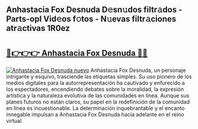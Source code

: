 ## Anhastacia Fox Desnuda D𝚎sn𝚞dos filtr𝚊dos - Parts-opI Vid𝚎os f𝚘tos - N𝚞evas filtr𝚊ciones atr𝚊ctivas 1R0ez

# <h2><a href="http://mbcklu8.tromn.icu/?c=Anhastacia+Fox+Desnuda">🔗👉👉👉 Anhastacia Fox Desnuda 🔗🔗</a></h2>

[![Anhastacia Fox Desnuda nuevo](https://i.imgur.com/pEAQMta.gif)](http://mbcklu8.tromn.icu/?c=Anhastacia+Fox+Desnuda)
Anhastacia Fox Desnuda, un personaje intrigante y esquivo, trasciende las etiquetas simples. Su uso pionero de los medios digitales para la autorrepresentación ha cautivado y enfurecido a los espectadores, encendiendo debates sobre la moralidad, la expresión artística y la naturaleza evolutiva de las comunidades en línea. Aunque sus planes futuros no están claros, su papel en la redefinición de la comunidad en línea es incuestionable. La determinación inquebrantable y el encanto innegable impulsan a Anhastacia Fox Desnuda hacia adelante en el reino virtual.
